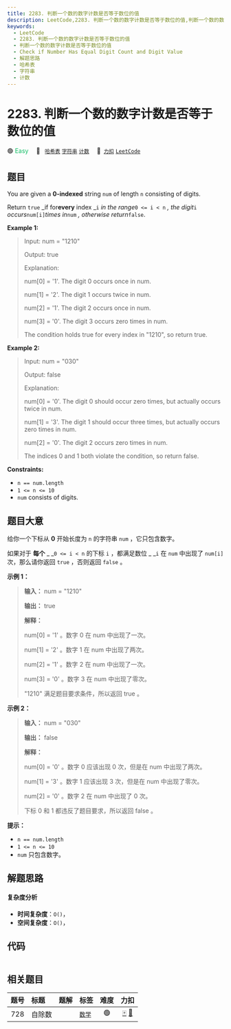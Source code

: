 ```yaml
---
title: 2283. 判断一个数的数字计数是否等于数位的值
description: LeetCode,2283. 判断一个数的数字计数是否等于数位的值,判断一个数的数字计数是否等于数位的值,Check if Number Has Equal Digit Count and Digit Value,解题思路,哈希表,字符串,计数
keywords:
  - LeetCode
  - 2283. 判断一个数的数字计数是否等于数位的值
  - 判断一个数的数字计数是否等于数位的值
  - Check if Number Has Equal Digit Count and Digit Value
  - 解题思路
  - 哈希表
  - 字符串
  - 计数
---
```


# 2283. 判断一个数的数字计数是否等于数位的值

🟢 <font color=#15bd66>Easy</font>&emsp; 🔖&ensp; [`哈希表`](/tag/hash-table.md) [`字符串`](/tag/string.md) [`计数`](/tag/counting.md)&emsp; 🔗&ensp;[`力扣`](https://leetcode.cn/problems/check-if-number-has-equal-digit-count-and-digit-value) [`LeetCode`](https://leetcode.com/problems/check-if-number-has-equal-digit-count-and-digit-value)

## 题目

You are given a **0-indexed** string `num` of length `n` consisting of digits.

Return `true` _if for**every** index _`i` _in the range_`0 <= i < n` _, the
digit_`i` _occurs_`num[i]`_times in_`num` _, otherwise return_`false`.



**Example 1:**

> Input: num = "1210"
> 
> Output: true
> 
> Explanation:
> 
> num[0] = '1'. The digit 0 occurs once in num.
> 
> num[1] = '2'. The digit 1 occurs twice in num.
> 
> num[2] = '1'. The digit 2 occurs once in num.
> 
> num[3] = '0'. The digit 3 occurs zero times in num.
> 
> The condition holds true for every index in "1210", so return true.

**Example 2:**

> Input: num = "030"
> 
> Output: false
> 
> Explanation:
> 
> num[0] = '0'. The digit 0 should occur zero times, but actually occurs twice in num.
> 
> num[1] = '3'. The digit 1 should occur three times, but actually occurs zero times in num.
> 
> num[2] = '0'. The digit 2 occurs zero times in num.
> 
> The indices 0 and 1 both violate the condition, so return false.

**Constraints:**

  * `n == num.length`
  * `1 <= n <= 10`
  * `num` consists of digits.


## 题目大意

给你一个下标从 **0**  开始长度为 `n` 的字符串 `num` ，它只包含数字。

如果对于 **每个** _ _`0 <= i < n` 的下标 `i` ，都满足数位 _ _`i` 在 `num` 中出现了
`num[i]`次，那么请你返回 `true` ，否则返回 `false` 。



**示例 1：**

> 
> 
> 
> 
> 
> **输入：** num = "1210"
> 
> **输出：** true
> 
> **解释：**
> 
> num[0] = '1' 。数字 0 在 num 中出现了一次。
> 
> num[1] = '2' 。数字 1 在 num 中出现了两次。
> 
> num[2] = '1' 。数字 2 在 num 中出现了一次。
> 
> num[3] = '0' 。数字 3 在 num 中出现了零次。
> 
> "1210" 满足题目要求条件，所以返回 true 。
> 
> 

**示例 2：**

> 
> 
> 
> 
> 
> **输入：** num = "030"
> 
> **输出：** false
> 
> **解释：**
> 
> num[0] = '0' 。数字 0 应该出现 0 次，但是在 num 中出现了两次。
> 
> num[1] = '3' 。数字 1 应该出现 3 次，但是在 num 中出现了零次。
> 
> num[2] = '0' 。数字 2 在 num 中出现了 0 次。
> 
> 下标 0 和 1 都违反了题目要求，所以返回 false 。
> 
> 



**提示：**

  * `n == num.length`
  * `1 <= n <= 10`
  * `num` 只包含数字。


## 解题思路

#### 复杂度分析

- **时间复杂度**：`O()`，
- **空间复杂度**：`O()`，

## 代码

```javascript

```

## 相关题目

<!-- prettier-ignore -->
| 题号 | 标题 | 题解 | 标签 | 难度 | 力扣 |
| :------: | :------ | :------: | :------ | :------: | :------: |
| 728 | 自除数 |  |  [`数学`](/tag/math.md) | 🟢 | [🀄️](https://leetcode.cn/problems/self-dividing-numbers) [🔗](https://leetcode.com/problems/self-dividing-numbers) |